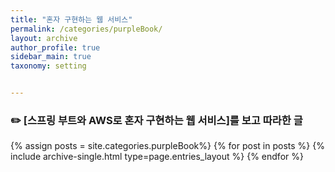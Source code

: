 ```yaml
---
title: "혼자 구현하는 웹 서비스"
permalink: /categories/purpleBook/
layout: archive
author_profile: true
sidebar_main: true
taxonomy: setting


---
```


### ✏️ [스프링 부트와 AWS로 혼자 구현하는 웹 서비스]를 보고 따라한 글

{% assign posts = site.categories.purpleBook%}
{% for post in posts %} {% include archive-single.html type=page.entries_layout %} {% endfor %}

